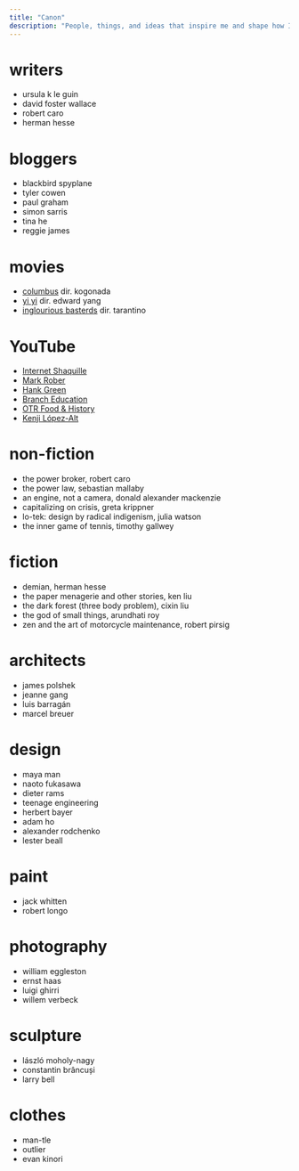 ```yaml
---
title: "Canon"
description: "People, things, and ideas that inspire me and shape how I think about the world. This is a living document that grows as I discover new inspirations, voices, and perspectives."
---
```


# writers

- ursula k le guin
- david foster wallace
- robert caro
- herman hesse

# bloggers

- blackbird spyplane
- tyler cowen
- paul graham
- simon sarris
- tina he
- reggie james

# movies

- [columbus](https://letterboxd.com/film/columbus-2017/) dir. kogonada
- [yi yi](https://letterboxd.com/film/yi-yi/) dir. edward yang
- [inglourious basterds](https://letterboxd.com/film/inglourious-basterds/) dir. tarantino

# YouTube

- [Internet Shaquille ](https://www.youtube.com/@internetshaquille)
- [Mark Rober](https://www.youtube.com/channel/UCY1kMZp36IQSyNx_9h4mpCg)
- [Hank Green](https://www.youtube.com/@hankschannel)
- [Branch Education](https://www.youtube.com/@BranchEducation)
- [OTR Food & History](https://www.youtube.com/@OTRontheroad)
- [Kenji López-Alt](https://www.youtube.com/@JKenjiLopezAlt)

# non-fiction

- the power broker, robert caro
- the power law, sebastian mallaby
- an engine, not a camera, donald alexander mackenzie
- capitalizing on crisis, greta krippner
- lo-tek: design by radical indigenism, julia watson
- the inner game of tennis, timothy gallwey

# fiction

- demian, herman hesse
- the paper menagerie and other stories, ken liu
- the dark forest (three body problem), cixin liu
- the god of small things, arundhati roy
- zen and the art of motorcycle maintenance, robert pirsig

# architects

- james polshek
- jeanne gang
- luis barragán
- marcel breuer

# design

- maya man
- naoto fukasawa
- dieter rams
- teenage engineering
- herbert bayer
- adam ho
- alexander rodchenko
- lester beall

# paint

- jack whitten
- robert longo

# photography

- william eggleston
- ernst haas
- luigi ghirri
- willem verbeck

# sculpture

- lászló moholy-nagy
- constantin brâncuși
- larry bell

# clothes

- man-tle
- outlier
- evan kinori
